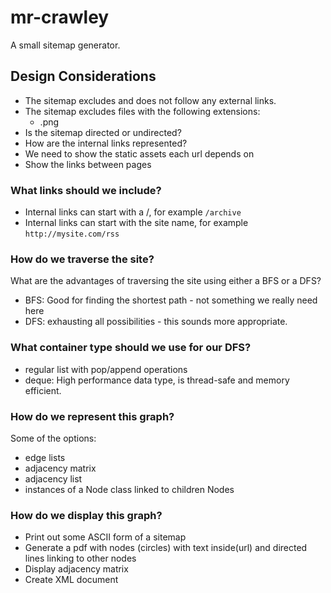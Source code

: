 # mr-crawley

A small sitemap generator.

## Design Considerations

- The sitemap excludes and does not follow any external links.
- The sitemap excludes files with the following extensions:
   - .png
- Is the sitemap directed or undirected?
- How are the internal links represented?
- We need to show the static assets each url depends on
- Show the links between pages

### What links should we include?
- Internal links can start with a /, for example `/archive`
- Internal links can start with the site name, for example `http://mysite.com/rss`

### How do we traverse the site?
What are the advantages of traversing the site using either a BFS or a DFS?
- BFS: Good for finding the shortest path - not something we really need here
- DFS: exhausting all possibilities - this sounds more appropriate.

### What container type should we use for our DFS?
- regular list with pop/append operations
- deque: High performance data type, is thread-safe and memory efficient.

### How do we represent this graph?
Some of the options:
- edge lists
- adjacency matrix
- adjacency list
- instances of a Node class linked to children Nodes

### How do we display this graph?
- Print out some ASCII form of a sitemap
- Generate a pdf with nodes (circles) with text inside(url) and directed lines linking to other nodes
- Display adjacency matrix
- Create XML document
